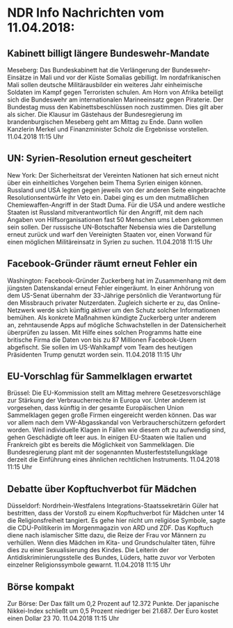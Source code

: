 # NDR Info Nachrichten vom 11.04.2018:


## Kabinett billigt längere Bundeswehr-Mandate
Meseberg:	Das Bundeskabinett hat die Verlängerung der Bundeswehr-Einsätze in Mali und vor der Küste Somalias gebilligt. Im nordafrikanischen Mali sollen deutsche Militärausbilder ein weiteres Jahr einheimische Soldaten im Kampf gegen Terroristen schulen. Am Horn von Afrika beteiligt sich die Bundeswehr am internationalen Marineeinsatz gegen Piraterie. Der Bundestag muss den Kabinettsbeschlüssen noch zustimmen. Dies gilt aber als sicher. Die Klausur im Gästehaus der Bundesregierung im brandenburgischen Meseberg geht am Mittag zu Ende. Dann wollen Kanzlerin Merkel und Finanzminister Scholz die Ergebnisse vorstellen. 11.04.2018 11:15 Uhr 

## UN: Syrien-Resolution erneut gescheitert
New York: Der Sicherheitsrat der Vereinten Nationen hat sich erneut nicht über ein einheitliches Vorgehen beim Thema Syrien einigen können. Russland und USA legten gegen jeweils von der anderen Seite eingebrachte Resolutionsentwürfe ihr Veto ein. Dabei ging es um den mutmaßlichen Chemiewaffen-Angriff in der Stadt Duma. Für die USA und andere westliche Staaten ist Russland mitverantwortlich für den Angriff, mit dem nach Angaben von Hilfsorganisationen fast 50 Menschen ums Leben gekommen sein sollen. Der russische UN-Botschafter Nebensia wies die Darstellung erneut zurück und warf den Vereinigten Staaten vor, einen Vorwand für einen möglichen Militäreinsatz in Syrien zu suchen. 11.04.2018 11:15 Uhr 

## Facebook-Gründer räumt erneut Fehler ein
Washington:	Facebook-Gründer Zuckerberg hat im Zusammenhang mit dem jüngsten Datenskandal erneut Fehler eingeräumt. In einer Anhörung von dem US-Senat übernahm der 33-Jährige persönlich die Verantwortung für den Missbrauch privater Nutzerdaten. Zugleich sicherte er zu, das Online-Netzwerk werde sich künftig aktiver um den Schutz solcher Informationen bemühen. Als konkrete Maßnahmen kündigte Zuckerberg unter anderem an, zehntausende Apps auf mögliche Schwachstellen in der Datensicherheit überprüfen zu lassen. Mit Hilfe eines solchen Programms hatte eine britische Firma die Daten von bis zu 87 Millionen Facebook-Usern abgefischt. Sie sollen im US-Wahlkampf vom Team des heutigen Präsidenten Trump genutzt worden sein. 11.04.2018 11:15 Uhr 

## EU-Vorschlag für Sammelklagen erwartet
Brüssel: Die EU-Kommission stellt am Mittag mehrere Gesetzesvorschläge zur Stärkung der Verbraucherrechte in Europa vor. Unter anderem ist vorgesehen, dass künftig in der gesamte Europäischen Union Sammelklagen gegen große Firmen eingereicht werden können. Das war vor allem nach dem VW-Abgasskandal von Verbraucherschützern gefordert worden. Weil individuelle Klagen in Fällen wie diesem oft zu aufwendig sind, gehen Geschädigte oft leer aus. In einigen EU-Staaten wie Italien und Frankreich gibt es bereits die Möglichkeit von Sammelklagen. Die Bundesregierung plant mit der sogenannten Musterfeststellungsklage derzeit die Einführung eines ähnlichen rechtlichen Instruments. 11.04.2018 11:15 Uhr 

## Debatte über Kopftuchverbot für Mädchen
Düsseldorf: 	Nordrhein-Westfalens Integrations-Staatssekretärin Güler hat bestritten, dass der Vorstoß zu einem Kopftuchverbot für Mädchen unter 14 die Religionsfreiheit tangiert. Es gehe hier nicht um religiöse Symbole, sagte die CDU-Politikerin im Morgenmagazin von ARD und ZDF. Das Kopftuch diene nach islamischer Sitte dazu, die Reize der Frau vor Männern zu verhüllen. Wenn dies Mädchen im Kita- und Grundschulalter täten, führe dies zu einer Sexualisierung des Kindes. Die Leiterin der Antidiskriminierungsstelle des Bundes, Lüders, hatte zuvor vor Verboten einzelner Religionssymbole gewarnt. 11.04.2018 11:15 Uhr 

## Börse kompakt
Zur Börse: Der Dax fällt um 0,2 Prozent auf 12.372  Punkte. Der japanische Nikkei-Index schließt um 0,5 Prozent niedriger bei 21.687. Der Euro kostet einen Dollar 23 70. 11.04.2018 11:15 Uhr 
